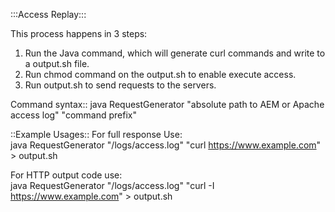 :::Access Replay:::

This process happens in 3 steps:
1. Run the Java command, which will generate curl commands and write to a output.sh file.
2. Run chmod command on the output.sh to enable execute access.
3. Run output.sh to send requests to the servers.


Command syntax:: java RequestGenerator "absolute path to AEM or Apache access log" "command prefix"


::Example Usages::
For full response Use:  
java RequestGenerator "/logs/access.log" "curl https://www.example.com" > output.sh

For HTTP output code use:  
java RequestGenerator "/logs/access.log" "curl -I https://www.example.com" > output.sh


